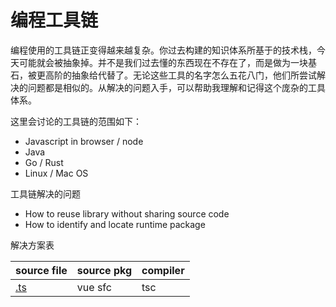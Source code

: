 # 编程工具链

编程使用的工具链正变得越来越复杂。你过去构建的知识体系所基于的技术栈，今天可能就会被抽象掉。并不是我们过去懂的东西现在不存在了，而是做为一块基石，被更高阶的抽象给代替了。无论这些工具的名字怎么五花八门，他们所尝试解决的问题都是相似的。从解决的问题入手，可以帮助我理解和记得这个庞杂的工具体系。

这里会讨论的工具链的范围如下：

* Javascript in browser / node
* Java
* Go / Rust
* Linux / Mac OS

工具链解决的问题

* How to reuse library without sharing source code
* How to identify and locate runtime package

解决方案表

| source file | source pkg | compiler |
| --- | --- | --- |
| [.ts](/dot-ts.md) | vue sfc | tsc |

